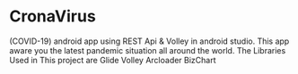 # CronaVirus
(COVID-19) android app using REST Api &amp; Volley in android studio. This app aware you the latest pandemic situation all around the world. The Libraries Used in This project are
Glide
Volley
Arcloader
BizChart

